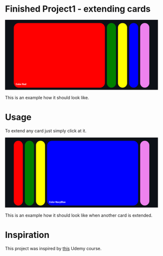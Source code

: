 # Finished Project1 - extending cards

![This is how it should look like](./Images/Project1-bg.png?raw=true "Project1")

This is an example how it should look like.

# Usage

To extend any card just simply click at it.

![This is how it should look like when extended](./Images/Project1-bg-extended.png?raw=true "Project1")

This is an example how it should look like when another card is extended.

# Inspiration

This project was inspired by [this](https://www.udemy.com/course/50-projects-50-days) Udemy course.
